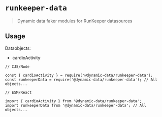 # `runkeeper-data`

> Dynamic data faker modules for RunKeeper datasources

## Usage

Dataobjects:

- cardioActivity

```
// CJS/Node

const { cardioActivity } = require('@dynamic-data/runkeeper-data');
const runkeeperData = require('@dynamic-data/runkeeper-data'); // All objects...

```

```
// ESM/React

import { cardioActivity } from '@dynamic-data/runkeeper-data';
import runkeeperData from '@dynamic-data/runkeeper-data'; // All objects...

```